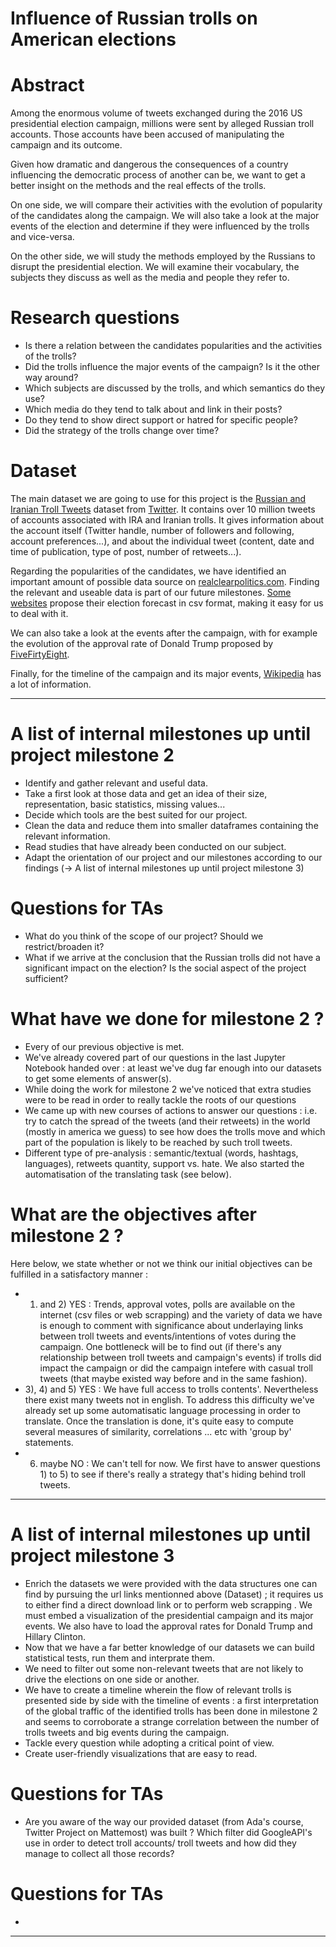 # Influence  of  Russian  trolls on American elections

# Abstract
Among the enormous volume of tweets exchanged during the 2016 US presidential election campaign, millions were sent by alleged Russian troll accounts. Those accounts have been accused of manipulating the campaign and its outcome.

Given how dramatic and dangerous the consequences of a country influencing the democratic process of another can be, we want to get a better insight on the methods and the real effects of the trolls.

On one side, we will compare their activities with the evolution of popularity of the candidates along the campaign. We will also take a look at the major events of the election and determine if they were influenced by the trolls and vice-versa.

On the other side, we will study the methods employed by the Russians to disrupt the presidential election. We will examine their vocabulary, the subjects they discuss as well as the media and people they refer to.


# Research questions
* Is there a relation between the candidates popularities and the activities of the trolls?
* Did the trolls influence the major events of the campaign? Is it the other way around?
* Which subjects are discussed by the trolls, and which semantics do they use?
* Which media do they tend to talk about and link in their posts?
* Do they tend to show direct support or hatred for specific people?
* Did the strategy of the trolls change over time?

# Dataset
The main dataset we are going to use for this project is the [Russian and Iranian Troll Tweets](https://drive.google.com/open?id=1GBsVXYvPrGcYI-wR4mWGO39fly1TMqjO) dataset from [Twitter](https://about.twitter.com/en_us/values/elections-integrity.html#data). It contains over 10 million tweets of accounts associated with IRA and Iranian trolls. It gives information about the account itself (Twitter handle, number of followers and following, account preferences...), and about the individual tweet (content, date and time of publication, type of post, number of retweets...).

Regarding the popularities of the candidates, we have identified an important amount of possible data source on [realclearpolitics.com](https://www.realclearpolitics.com/epolls/latest_polls/president/#). Finding the relevant and useable data is part of our future milestones. [Some websites](https://cesrusc.org/election/) propose their election forecast in csv format, making it easy for us to deal with it.

We can also take a look at the events after the campaign, with for example the evolution of the approval rate of Donald Trump proposed by [FiveFirtyEight](https://projects.fivethirtyeight.com/trump-approval-ratings/?ex_cid=rrpromo).

Finally, for the timeline of the campaign and its major events, [Wikipedia](https://en.wikipedia.org/wiki/United_States_presidential_election,_2016_timeline) has a lot of information.

_____________________________________________________________________________________________________________________________________

# A list of internal milestones up until project milestone 2
* Identify and gather relevant and useful data.
* Take a first look at those data and get an idea of their size, representation, basic statistics, missing values...
* Decide which tools are the best suited for our project.
* Clean the data and reduce them into smaller dataframes containing the relevant information.
* Read studies that have already been conducted on our subject.
* Adapt the orientation of our project and our milestones according to our findings 
  (-> A list of internal milestones up until project milestone 3)

# Questions for TAs
* What do you think of the scope of our project? Should we restrict/broaden it?
* What if we arrive at the conclusion that the Russian trolls did not have a significant impact on the election? Is the social aspect of the project sufficient?

# What have we done for milestone 2 ?
* Every of our previous objective is met.
* We've already covered part of our questions in the last Jupyter Notebook handed over : at least we've dug far enough into our datasets to get some elements of answer(s).
* While doing the work for milestone 2 we've noticed that extra studies were to be read in order to really tackle the roots of our questions
* We came up with new courses of actions to answer our questions : i.e. try to catch the spread of the tweets (and their retweets) in the world (mostly in america we guess) to see how does the trolls move and which part of the population is likely to be reached by such troll tweets.
* Different type of pre-analysis : semantic/textual (words, hashtags, languages), retweets quantity, support vs. hate. We also started the automatisation of the translating task (see below).

# What are the objectives after milestone 2 ?
Here below, we state whether or not we think our initial objectives can be fulfilled in a satisfactory manner : 
* 1) and 2) YES : Trends, approval votes, polls are available on the internet (csv files or web scrapping) and the variety of data
we have is enough to comment with significance about underlaying links between troll tweets and events/intentions of votes during the campaign. One bottleneck will be to find out (if there's any relationship between troll tweets and campaign's events) if trolls did impact the campaign or did the campaign intefere with casual troll tweets (that maybe existed way before and in the same fashion). 
* 3), 4) and 5)  YES : We have full access to trolls contents'. Nevertheless there exist many tweets not in english. To address this difficulty we've already set up some automatisatic language processing in order to translate. Once the translation is done, it's quite easy to compute several measures of similarity, correlations ... etc with 'group by' statements.
* 6) maybe NO : We can't tell for now. We first have to answer questions 1) to 5) to see if there's really a strategy that's hiding behind troll tweets.
_____________________________________________________________________________________________________________________________________

# A list of internal milestones up until project milestone 3
* Enrich the datasets we were provided with the data structures one can find by pursuing the url links mentionned above (Dataset) ;     it requires us to either find a direct download
link or to perform web scrapping . We must embed a visualization of the presidential campaign and its major events. We also have to load the approval rates for Donald Trump and Hillary Clinton. 
* Now that we have a far better knowledge of our datasets we can build statistical tests, run them and interprate them.
* We need to filter out some non-relevant tweets that are not likely to drive the elections on one side or another.
* We have to create a timeline wherein the flow of relevant trolls is presented side by side with the timeline of events :              a first interpretation of the global traffic of the identified trolls has been done in milestone 2 and seems to corroborate a strange correlation between the number of trolls tweets and big events during the campaign. 
* Tackle every question while adopting a critical point of view. 
* Create user-friendly visualizations that are easy to read.

# Questions for TAs
* Are you aware of the way our provided dataset (from Ada's course, Twitter Project on Mattemost) was built ? 
Which filter did GoogleAPI's use in order to detect troll accounts/ troll tweets and how did they manage to collect all those records?

   

# Questions for TAs
* 

________________________________________________________________________________________________________________________________________


